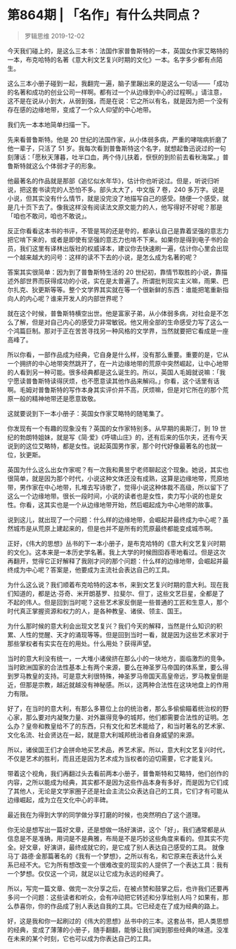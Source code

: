 # 第864期 | 「名作」有什么共同点？
> 罗辑思维
2019-12-02

今天我们碰上的，是这么三本书：法国作家普鲁斯特的一本，英国女作家艾略特的一本，布克哈特的名著《意大利文艺复兴时期的文化》一本。名字多少都有点陌生。

这么三本小册子碰到一起，我翻完一遍，脑子里蹦出来的是这么一句话——「成功的名著和成功的创业公司一样啊。都有过一个从边缘到中心的过程啊。」请注意，这不是在说从小到大，从弱到强，而是在说：它之所以有名，就是因为把一个没有存在感的边缘地带，变成了一个众人仰望的中心地带。

我们先一本本地简单扫描一下。

先来看普鲁斯特。他是 20 世纪的法国作家，从小体弱多病，严重的哮喘病折磨了他一辈子，只活了 51 岁。我每次看到普鲁斯特这个名字，就想起鲁迅说过的一句刻薄话：「愿秋天薄暮，吐半口血，两个侍儿扶着，恹恹的到阶前去看秋海棠。」普鲁斯特就这么个体弱才子的形象。

他最著名的作品就是那部《追忆似水年华》，估计你也听说过。但是，听说归听说，把这套书读完的人恐怕不多。部头太大了，中文版 7 卷，240 多万字。说是小说，但其实没有什么情节，就是没完没了地描写自己的感受。随便一个感受，就是几十页下去了。像我这样没有阅读法文原文能力的人，他写得好不好呢？那是「咱也不敢问，咱也不敢说」。

反正你看看这本书的书评，不管是骂的还是夸的，都承认自己是靠着坚强的意志力把它啃下来的，或者是即使有坚强的意志力也啃不下来。如果你是得到电子书的会员，我们这里有译林出版社的权威译本，建议你去快速刷一遍，估计你心里会出现一个越来越大的问号：这样的读不下去的小说，是怎么成为名著的呢？

答案其实很简单：因为到了普鲁斯特生活的 20 世纪初，靠情节取胜的小说，靠描述外部世界而获得成功的小说，实在是太普遍了。所谓批判现实主义嘛，雨果、巴尔扎克、狄更斯等等。整个文学界其实就在等一个很新鲜的东西：谁能把笔重新指向人的内心呢？谁来开发人的内部世界呢？

就在这个时候，普鲁斯特横空出世。他是富家子弟，从小体弱多病，对社会是不怎么了解，但是对自己内心的感受力非常敏锐。他又用全部的生命感受力写了这么一个鸿篇巨制。那对于正在苦苦寻找另一种风格的文学界，当然就要把它看成是一座高峰了。

所以你看，一部作品成为经典，它自身是什么样，没有那么重要。重要的是，它从一个拥挤的中心地带突然跳开了，在一片边缘地带的荒原中突然崛起，让中心地带的人看到另一种可能。很多经典都是这么诞生的。所以，英国人毛姆就说嘛：「我宁愿读普鲁斯特读得厌烦，也不愿意读其他作品来解闷。」你看，这个话里有话啊。毛姆对普鲁斯特的写作本身其实评价并不高，厌烦嘛，但是对它所在的那个荒原一般的精神地带还是愿意致敬。

这就要说到下一本小册子：英国女作家艾略特的随笔集了。

你发现有一个有趣的现象没有？英国的女作家特别多。从早期的奥斯汀，到 19 世纪的勃朗特姐妹，就是写《简·爱》《呼啸山庄》的，还有后来的伍尔夫，还有今天说到的这位艾略特，都是女性。说起英国男作家，那个时代好像最著名的也就一位，狄更斯。

英国为什么这么出女作家呢？有一次我和黄昱宁老师聊起这个现象。她说，其实也很简单，就是因为那个时代，小说这种文体还没有成熟，这算是边缘地带，荒原地带，男作家在中心地带，扎堆去写诗歌了，觉得小说这种体裁不高级，所以留下了这么一个边缘地带。很长一段时间，小说的读者也是女性，卖力写小说的也是女性。你看，这其实也是一个从边缘地带开始，然后崛起成为中心地带的故事。

说到这儿，就出现了一个问题：什么样的边缘地带，会崛起并最终成为中心呢？虽然城市是从荒原上建起来的，但是也并不是所有的荒原最终都能变成城市啊。




正好，《伟大的思想》丛书的下一本小册子，是布克哈特的《意大利文艺复兴时期的文化》。这本来是一本历史学名著。我上大学的时候囫囵吞枣地看过。但是这次再翻开，觉得它正好解释了我刚才问的那个问题：什么样的边缘地带，会崛起并最终成为中心呢？答案是，他要成为主流社会表达自己的工具。

为什么这么说？我们顺着布克哈特的这本书，来到文艺复兴时期的意大利。现在我们知道的，都是达·芬奇、米开朗基罗、拉斐尔、但丁，这些文艺巨星，全都是了不起的伟人。但是回到当时呢？这些艺术家反倒是一些普通的工匠和生意人，那个时代真正掌握资源和权力的人，是各种教皇、诸侯、领主、国王。

为什么那时候的意大利会出现文艺复兴？我们今天的解释，当然是什么知识的积累、人性的觉醒、天才的涌现等等。但是回到当时一看，就是因为这些艺术家对于那些掌权者有实实在在的用处。什么用处？获得声望。

当时的意大利没有统一，一大堆小诸侯挤在那么小的一块地方，面临激烈的竞争。当时欧洲国家的合法性基本上有两个来源，要么在神圣罗马帝国的体系里，要么得到罗马教皇的支持。可是意大利很特殊，神圣罗马帝国天高皇帝远，罗马教皇倒是近，但那是宗教，越近就越没有神秘感。所以，这两种合法性在这块地盘上的作用力有限。

好了，在当时的意大利，有那么多篡位上台的统治者，那么多偷偷瞄着统治权的野心家，那么要对内凝聚力量、对外赢得竞争的城邦，他们都需要合法性的证明。怎么办？皇帝和教皇给不了的东西，只有文化和艺术能给了，和当时著名的艺术家、文化名流、社会贤达在一起，就是意大利城邦统治者自身威望的来源。

所以，诸侯国王们才会拼命地买艺术品，养艺术家。所以，意大利文艺复兴时代，不仅是艺术的胜利，而且还是因为艺术成为当权者的迫切需要，它才能复兴。

带着这个视角，我们再翻过头去看前两本小册子，普鲁斯特和艾略特，他们创作的内容，之所以能成为经典，其实都不是因为这些作品本身有多好，而是因为它们成了其他人，无论是文学家圈子还是社会主流公众表达自己的工具，它们才有可能从边缘崛起，成为立在文化中心的丰碑。

最近我在为得到大学的同学做分享打磨的时候，也突然明白了这个道理。

你无论是想写出一篇好文章，还是想做一场好演讲，这个「好」，我们通常都是从信息是不是准确，用词是不是典雅，布局是不是巧妙这些角度来看的。但其实不完全。好文章，好演讲，最终成就它的，是它成了别人表达自己感受的工具。
就像马丁·路德·金那篇著名的《我有一个梦想》，之所以有名，和它原来在表达什么关系已经不大。它为所有想改变一个很难改变的现实的人提供了一个表达工具：我有一个梦想。仅仅这一个词，就足以让它成为永远的经典了。

所以，写完一篇文章、做完一次分享之后，在被点赞和鼓掌之后，也许我们还要再多问一个问题：这些读者和听众，会有冲动把它转述和分享给别人吗？如果有，那么恭喜你，你的作品成了别人表达自我的工具。它已经走在了成为经典的路上。

好，这是我和你一起刷过的《伟大的思想》丛书中的三本。这套丛书，把人类思想的经典，变成了薄薄的小册子，随手翻翻，能够让我们闻到那些经典的味道。没准在未来的某个时刻，它也可以成为你表达自己的工具。

